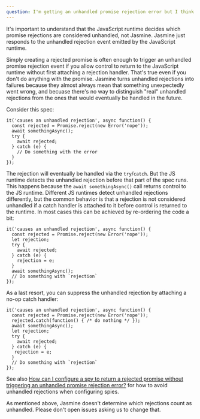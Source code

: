 ```yaml
---
question: I'm getting an unhandled promise rejection error but I think it's a false positive.
---
```


It's important to understand that the JavaScript runtime decides which promise
rejections are considered unhandled, not Jasmine. Jasmine just responds to the
unhandled rejection event emitted by the JavaScript runtime.

Simply creating a rejected promise is often enough to trigger an unhandled
promise rejection event if you allow control to return to the JavaScript
runtime without first attaching a rejection handler. That's true even if you
don't do anything with the promise. Jasmine turns unhandled rejections into
failures because they almost always mean that something unexpectedly went wrong,
and becuase there's no way to distinguish "real" unhandled rejections from the
ones that would eventually be handled in the future.

Consider this spec:

```
it('causes an unhandled rejection', async function() {
  const rejected = Promise.reject(new Error('nope'));
  await somethingAsync();
  try {
    await rejected;
  } catch (e) {
    // Do something with the error
  }
});
```


The rejection will eventually be handled via the `try`/`catch`.  But the JS
runtime detects the unhandled rejection before that part of the spec runs. This
happens because the `await somethingAsync()` call returns control to the JS
runtime. Different JS runtimes detect unhandled rejections differently, but the
common behavior is that a rejection is not considered unhandled if a catch
handler is attached to it before control is returned to the runtime. In most
cases this can be achieved by re-ordering the code a bit:

```
it('causes an unhandled rejection', async function() {
  const rejected = Promise.reject(new Error('nope'));
  let rejection;
  try {
    await rejected;
  } catch (e) {
    rejection = e;
  }
  await somethingAsync();
  // Do something with `rejection`
});
```

As a last resort, you can suppress the unhandled rejection by attaching a no-op
catch handler:

```
it('causes an unhandled rejection', async function() {
  const rejected = Promise.reject(new Error('nope'));
  rejected.catch(function() { /* do nothing */ });
  await somethingAsync();
  let rejection;
  try {
    await rejected;
  } catch (e) {
   rejection = e;
  }
  // Do something with `rejection`
});
```

See also [How can I configure a spy to return a rejected promise without triggering an unhandled promise rejection error?](#return-reject)
for how to avoid unhandled rejections when configuring spies.

As mentioned above, Jasmine doesn't determine which rejections count as
unhandled. Please don't open issues asking us to change that.
